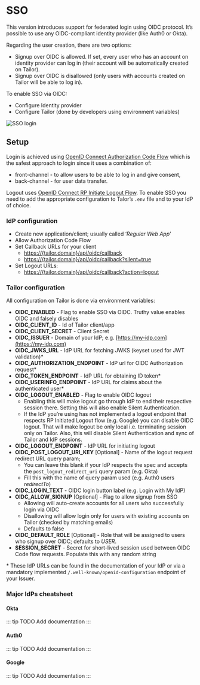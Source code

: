 # SSO

This version introduces support for federated login using OIDC protocol. It’s possible to use any OIDC-compliant identity provider (like Auth0 or Okta).

Regarding the user creation, there are two options:
* Signup over OIDC is allowed. If set, every user who has an account on identity provider can log in (their account will be automatically created on Tailor).
* Signup over OIDC is disallowed (only users with accounts created on Tailor will be able to log in).

To enable SSO via OIDC: 
* Configure Identity provider
* Configure Tailor (done by developers using environment variables)

![SSO login](~@source/assets/images/sso.png)

## Setup

Login is achieved using [OpenID Connect Authorization Code Flow](https://openid.net/specs/openid-connect-core-1_0.html#CodeFlowAuth) which is the safest approach to login since it uses a combination of:

* front-channel - to allow users to be able to log in and give consent,
* back-channel - for user data transfer.

Logout uses [OpenID Connect RP Initiate Logout Flow](https://openid.net/specs/openid-connect-rpinitiated-1_0.html#RPLogout).
To enable SSO you need to add the appropriate configuration to Talor’s `.env` file and to your IdP of choice.

### IdP configuration

* Create new application/client; usually called ‘*Regular Web App*’
* Allow Authorization Code Flow
* Set Callback URLs for your client 
    * [https://{tailor.domain}/api/oidc/callback](https://{tailor.domain}/api/oidc/callback)
    * [https://{tailor.domain}/api/oidc/callback?silent=true](https://{tailor.domain}/api/oidc/callback?silent=true)
* Set Logout URLs: 
    * [https://{tailor.domain}/api/oidc/callback?action=logout](https://{tailor.domain}/api/oidc/callback?action=logout)

### Tailor configuration

All configuration on Tailor is done via environment variables:
* **OIDC_ENABLED** - Flag to enable SSO via OIDC. Truthy value enables OIDC and falsely disables
* **OIDC_CLIENT_ID** - Id of Tailor client/app
* **OIDC_CLIENT_SECRET** - Client Secret 
* **OIDC_ISSUER** - Domain of your IdP; e.g. [https://my-idp.com](https://my-idp.com)
* **OIDC_JWKS_URL** - IdP URL for fetching JWKS (keyset used for JWT validation)*
* **OIDC_AUTHORIZATION_ENDPOINT** - IdP url for OIDC Authorization request*
* **OIDC_TOKEN_ENDPOINT** - IdP URL for obtaining ID token*
* **OIDC_USERINFO_ENDPOINT** - IdP URL for claims about the authenticated user*
* **OIDC_LOGOUT_ENABLED** - Flag to enable OIDC logout
    * Enabling this will make logout go through IdP to end their respective session there. Setting this will also enable Silent Authentication.
    * If the IdP you’re using has not implemented a logout endpoint that respects RP Initiated Logout flow (e.g. Google) you can disable OIDC logout. That will make logout be only local i.e. terminating session only on Tailor. Also, this will disable Silent Authentication and sync of Tailor and IdP sessions.
* **OIDC_LOGOUT_ENDPOINT** - IdP URL for initiating logout
* **OIDC_POST_LOGOUT_URI_KEY** [Optional] - Name of the logout request redirect URL query param;
    * You can leave this blank if your IdP respects the spec and accepts the `post_logout_redirect_uri` query param (e.g. Okta)
    * Fill this with the name of query param used (e.g. Auth0 users *redirectTo*)
* **OIDC_LOGIN_TEXT** - OIDC login button label (e.g. Login with My IdP)
* **OIDC_ALLOW_SIGNUP** [Optional] - Flag to allow signup from SSO
    * Allowing will auto-create accounts for all users who successfully login via OIDC
    * Disallowing will allow login only for users with existing accounts on Tailor (checked by matching emails)
    * Defaults to false
* **OIDC_DEFAULT_ROLE** [Optional] - Role that will be assigned to users who signup over OIDC; defaults to *USER*.
* **SESSION_SECRET** - Secret for short-lived session used between OIDC Code flow requests. Populate this with any random string

\* These IdP URLs can be found in the documentation of your IdP or via a mandatory implemented `/.well-known/openid-configuration` endpoint of your Issuer.

### Major IdPs cheatsheet

#### Okta

::: tip TODO
Add documentation
:::

#### Auth0

::: tip TODO
Add documentation
:::

#### Google

::: tip TODO
Add documentation
:::